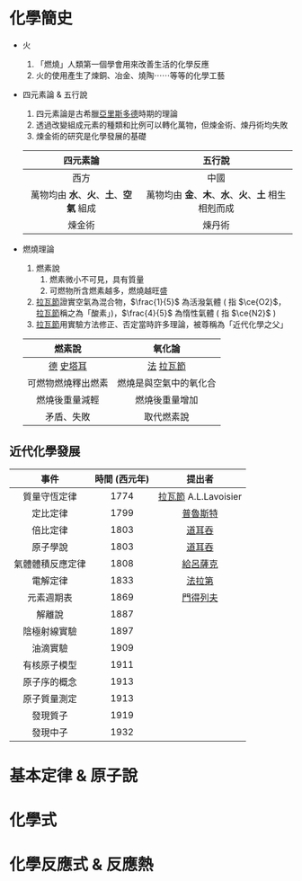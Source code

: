 # 化學簡史

- 火

  1. 「燃燒」人類第一個學會用來改善生活的化學反應
  2. 火的使用產生了煉銅、冶金、燒陶⋯⋯等等的化學工藝

- 四元素論 & 五行說

  1. 四元素論是古希臘<u>亞里斯多德</u>時期的理論
  2. 透過改變組成元素的種類和比例可以轉化萬物，但煉金術、煉丹術均失敗
  3. 煉金術的研究是化學發展的基礎

  |                    四元素論                    |                            五行說                            |
  | :--------------------------------------------: | :----------------------------------------------------------: |
  |                      西方                      |                             中國                             |
  | 萬物均由 **水**、**火**、**土**、**空氣** 組成 | 萬物均由 **金**、**木**、**水**、**火**、**土** 相生相剋而成 |
  |                     煉金術                     |                            煉丹術                            |

- 燃燒理論

  1. 燃素說
     1. 燃素微小不可見，具有質量
     2. 可燃物所含燃素越多，燃燒越旺盛
  2. <u>拉瓦節</u>證實空氣為混合物，$\frac{1}{5}$ 為活潑氣體 ( 指 $\ce{O2}$，<u>拉瓦節</u>稱之為「酸素」)，$\frac{4}{5}$ 為惰性氣體 ( 指 $\ce{N2}$ )
  3. <u>拉瓦節</u>用實驗方法修正、否定當時許多理論，被尊稱為「近代化學之父」

  |         燃素說          |         氧化論          |
  | :---------------------: | :---------------------: |
  | <u>德</u> <u>史塔耳</u> | <u>法</u> <u>拉瓦節</u> |
  |   可燃物燃燒釋出燃素    | 燃燒是與空氣中的氧化合  |
  |     燃燒後重量減輕      |     燃燒後重量增加      |
  |       矛盾、失敗        |       取代燃素說        |

## 近代化學發展

|       事件       | 時間 (西元年) |           提出者            |
| :--------------: | :-----------: | :-------------------------: |
|   質量守恆定律   |     1774      | <u>拉瓦節</u> A.L.Lavoisier |
|     定比定律     |     1799      |       <u>普魯斯特</u>       |
|     倍比定律     |     1803      |        <u>道耳吞</u>        |
|     原子學說     |     1803      |        <u>道耳吞</u>        |
| 氣體體積反應定律 |     1808      |       <u>給呂薩克</u>       |
|     電解定律     |     1833      |        <u>法拉第</u>        |
|    元素週期表    |     1869      |       <u>門得列夫</u>       |
|      解離說      |     1887      |                             |
|   陰極射線實驗   |     1897      |                             |
|     油滴實驗     |     1909      |                             |
|   有核原子模型   |     1911      |                             |
|   原子序的概念   |     1913      |                             |
|   原子質量測定   |     1913      |                             |
|     發現質子     |     1919      |                             |
|     發現中子     |     1932      |                             |

# 基本定律 & 原子說







# 化學式



# 化學反應式 & 反應熱

